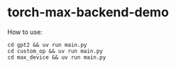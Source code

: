 # torch-max-backend-demo

How to use:
```
cd gpt2 && uv run main.py
cd custom_op && uv run main.py
cd max_device && uv run main.py
```

